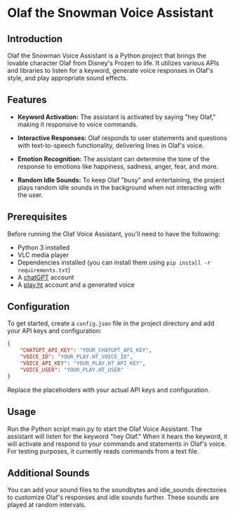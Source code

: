 # Olaf the Snowman Voice Assistant

## Introduction

Olaf the Snowman Voice Assistant is a Python project that brings the lovable character Olaf from Disney's Frozen to life. It utilizes various APIs and libraries to listen for a keyword, generate voice responses in Olaf's style, and play appropriate sound effects.

## Features

- **Keyword Activation:** The assistant is activated by saying "hey Olaf," making it responsive to voice commands.

- **Interactive Responses:** Olaf responds to user statements and questions with text-to-speech functionality, delivering lines in Olaf's voice.

- **Emotion Recognition:** The assistant can determine the tone of the response to emotions like happiness, sadness, anger, fear, and more.

- **Random Idle Sounds:** To keep Olaf "busy" and entertaining, the project plays random idle sounds in the background when not interacting with the user.

## Prerequisites

Before running the Olaf Voice Assistant, you'll need to have the following:

- Python 3 installed
- VLC media player
- Dependencies installed (you can install them using `pip install -r requirements.txt`)
- A [chatGPT](https://chat.openai.com) account
- A [play.ht](https://play.ht) account and a generated voice

## Configuration

To get started, create a `config.json` file in the project directory and add your API keys and configuration:

```json
{
    "CHATGPT_API_KEY": "YOUR_CHATGPT_API_KEY",
    "VOICE_ID": "YOUR_PLAY.HT_VOICE_ID",
    "VOICE_API_KEY": "YOUR_PLAY.HT_API_KEY",
    "VOICE_USER": "YOUR_PLAY.HT_USER"
}
```
Replace the placeholders with your actual API keys and configuration.

## Usage
Run the Python script main.py to start the Olaf Voice Assistant.
The assistant will listen for the keyword "hey Olaf." When it hears the keyword, it will activate and respond to your commands and statements in Olaf's voice. For testing purposes, it currently reads commands from a text file.


## Additional Sounds
You can add your sound files to the soundbytes and idle_sounds directories to customize Olaf's responses and idle sounds further. These sounds are played at random intervals.
